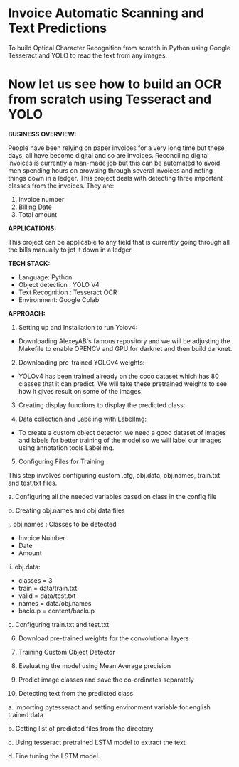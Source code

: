 # Invoice Automatic Scanning and Text Predictions
To build Optical Character Recognition from scratch in Python using Google Tesseract and YOLO to read the text from any images.

# Now let us see how to build an OCR from scratch using Tesseract and YOLO

**BUSINESS OVERVIEW:**

People have been relying on paper invoices for a very long time but these days, all  have become digital and so are invoices. Reconciling digital invoices is currently a man-made job but this can be automated to avoid men spending hours on browsing through several invoices and noting things down in a ledger. This project deals with detecting three important classes from the invoices. They are:

1. Invoice number
2. Billing Date
3. Total amount

**APPLICATIONS:**

This project can be applicable to any field that is currently going through all the bills 
manually to jot it down in a ledger.

**TECH STACK:**

* Language: Python
* Object detection : YOLO V4
* Text Recognition : Tesseract OCR
* Environment: Google Colab


**APPROACH:**

1. Setting up and Installation to run Yolov4:

* Downloading AlexeyAB's famous repository and we will be adjusting the 
Makefile to enable OPENCV and GPU for darknet and then build darknet.

2. Downloading pre-trained YOLOv4 weights:

* YOLOv4 has been trained already on the coco dataset which has 80 classes 
that it can predict. We will take these pretrained weights to see how it gives result 
on some of the images.

3. Creating display functions to display the predicted class:

4. Data collection and Labeling with LabelImg:

* To create a custom object detector, we need a good dataset of images and labels for better training of the model so we will label our images using annotation tools LabelImg.

5. Configuring Files for Training

This step involves configuring custom .cfg, obj.data, obj.names, train.txt and test.txt files.

a. Configuring all the needed variables based on class in the config file

b. Creating obj.names and obj.data files

i. obj.names : Classes to be detected
* Invoice Number
* Date
* Amount

ii. obj.data:
* classes = 3
* train = data/train.txt
* valid = data/test.txt
* names = data/obj.names
* backup = content/backup

c. Configuring train.txt and test.txt

6. Download pre-trained weights for the convolutional layers

7. Training Custom Object Detector

8. Evaluating the model using Mean Average precision

9. Predict image classes and save the co-ordinates separately

10. Detecting text from the predicted class

a. Importing pytesseract and setting environment variable for english trained  data

b. Getting list of predicted files from the directory

c. Using tesseract pretrained LSTM model to extract the text

d. Fine tuning the LSTM model.
